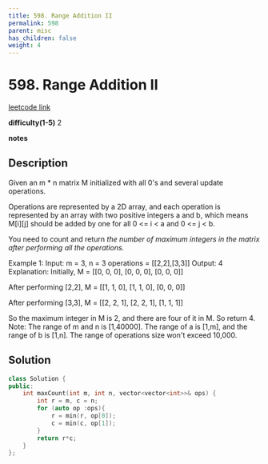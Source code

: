 ```yaml
---
title: 598. Range Addition II
permalink: 598
parent: misc
has_children: false
weight: 4
---
```

# 598. Range Addition II
[leetcode link](https://leetcode.com/problems/range-addition-ii/)

**difficulty(1-5)** 
2

**notes** 


## Description
Given an m * n matrix M initialized with all 0's and several update operations.

Operations are represented by a 2D array, and each operation is represented by an array with two positive integers a and b, which means M[i][j] should be added by one for all 0 <= i < a and 0 <= j < b.

You need to count and return *the number of maximum integers in the matrix after performing all the operations.*

Example 1:
Input: 
m = 3, n = 3
operations = [[2,2],[3,3]]
Output: 4
Explanation: 
Initially, M = 
[[0, 0, 0],
 [0, 0, 0],
 [0, 0, 0]]

After performing [2,2], M = 
[[1, 1, 0],
 [1, 1, 0],
 [0, 0, 0]]

After performing [3,3], M = 
[[2, 2, 1],
 [2, 2, 1],
 [1, 1, 1]]

So the maximum integer in M is 2, and there are four of it in M. So return 4.
Note:
The range of m and n is [1,40000].
The range of a is [1,m], and the range of b is [1,n].
The range of operations size won't exceed 10,000.

## Solution
```c++
class Solution {
public:
    int maxCount(int m, int n, vector<vector<int>>& ops) {
        int r = m, c = n;
        for (auto op :ops){
            r = min(r, op[0]);
            c = min(c, op[1]);
        }
        return r*c;
    }
};
``` 


